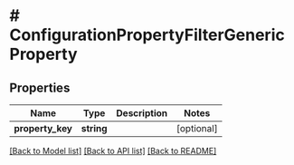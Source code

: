 # # ConfigurationPropertyFilterGenericProperty


## Properties


Name | Type | Description | Notes
------------ | ------------- | ------------- | -------------
**property_key**| **string** |   | [optional]


[[Back to Model list]](../../README.md#models) [[Back to API list]](../../README.md#endpoints) [[Back to README]](../../README.md)